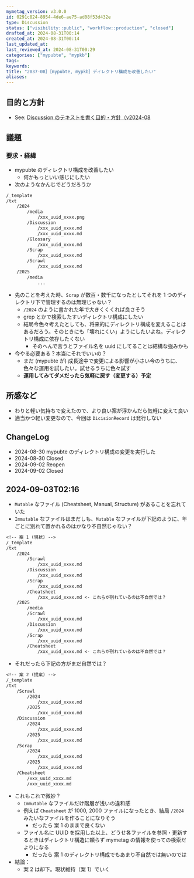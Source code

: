 ```yaml
---
mymetag_version: v3.0.0
id: 0291c824-8954-4de6-ae75-ad08f53d432e
type: Discussion
status: ["visibility::public", "workflow::production", "closed"]
drafted_at: 2024-08-31T00:14
created_at: 2024-08-31T00:14
last_updated_at:
last_reviewed_at: 2024-08-31T00:29
categories: ["mypubte", "mypkb"]
tags:
keywords:
title: "2037-08］［mypubte, mypkb］ディレクトリ構成を改善したい"
aliases:
---
```


## 目的と方針

- See: [Discussion のテキストを書く目的・方針（v2024-08](./TODO:.md)

## 議題

### 要求・経緯

- mypubte のディレクトリ構成を改善したい
    - 何かもっといい感じにしたい
- 次のようなかんじでどうだろうか

```txt
/_template
/txt
    /2024
        /media
            /xxx_uuid_xxxx.png
        /Discussion
            /xxx_uuid_xxxx.md
            /xxx_uuid_xxxx.md
        /Glossary
            /xxx_uuid_xxxx.md
        /Scrap
            /xxx_uuid_xxxx.md
        /Scrawl
            /xxx_uuid_xxxx.md
    /2025
        /media
            ...
```

- 先のことを考えた時、`Scrap` が数百・数千になったとしてそれを 1 つのディレクトリ下で管理するのは無理じゃない？
    - `/2024` のように書かれた年で大きくくくれば良さそう
    - grep とかで検索したすいディレクトリ構成にしたい
    - 結局今色々考えたとしても、将来的にディレクトリ構成を変えることはあるだろう。そのときにも「壊れにくい」ようにしたいよね。ディレクトリ構成に依存したくない
        - そのへんで言うとファイル名を uuid にしてることは結構な強みかも
- 今やる必要ある？本当にそれでいいの？
    - まだ (mypubte が) 成長途中で変更による影響が小さい今のうちに、色々な運用を試したい。試せるうちに色々試す
    - **運用してみてダメだったら気軽に戻す（変更する）予定**

## 所感など

- わりと軽い気持ちで変えたので、より良い案が浮かんだら気軽に変えて良い
- 適当かつ軽い変更なので、今回は `DicisionRecord` は発行しない

## ChangeLog

- 2024-08-30 mypubte のディレクトリ構成の変更を実行した
- 2024-08-30 Closed
- 2024-09-02 Reopen
- 2024-09-02 Closed

## 2024-09-03T02:16

- `Mutable` なファイル (Cheatsheet, Manual, Structure) があることを忘れていた
- `Immutable` なファイルはまだしも、`Mutable` なファイルが下記のように、年ごとに別れて置かれるのはかなり不自然じゃない？

```txt
<!-- 案 1 (現状) -->
/_template
/txt
    /2024
        /Scrawl
            /xxx_uuid_xxxx.md
        /Discussion
            /xxx_uuid_xxxx.md
        /Scrap
            /xxx_uuid_xxxx.md
        /Cheatsheet
            /xxx_uuid_xxxx.md <- これらが別れているのは不自然では？
    /2025
        /media
        /Scrawl
            /xxx_uuid_xxxx.md
        /Discussion
            /xxx_uuid_xxxx.md
        /Scrap
            /xxx_uuid_xxxx.md
        /Cheatsheet
            /xxx_uuid_xxxx.md <- これらが別れているのは不自然では？
```

- それだったら下記の方がまだ自然では？

```txt
<!-- 案 2 (提案) -->
/_template
/txt
    /Scrawl
        /2024
            /xxx_uuid_xxxx.md
        /2025
            /xxx_uuid_xxxx.md
    /Discussion
        /2024
            /xxx_uuid_xxxx.md
        /2025
            /xxx_uuid_xxxx.md
    /Scrap
        /2024
            /xxx_uuid_xxxx.md
        /2025
            /xxx_uuid_xxxx.md
    /Cheatsheet
        /xxx_uuid_xxxx.md
        /xxx_uuid_xxxx.md
```

- これもこれで微妙？
    - `Immutable` なファイルだけ階層が浅いの違和感
    - 例えば `Cheatsheet` が 1000, 2000 ファイルになったとき、結局 `/2024` みたいなファイルを作ることになりそう
        - だったら 案 1 のままで良くない
    - ファイル名に UUID を採用した以上、どうせ各ファイルを参照・更新するときはディレクトリ構造に頼らず mymetag の情報を使っての検索だよりになる
        - だったら 案 1 のディレクトリ構成でもあまり不自然では無いのでは
- 結論：
    - 案 2 は却下。現状維持（案 1）でいく

